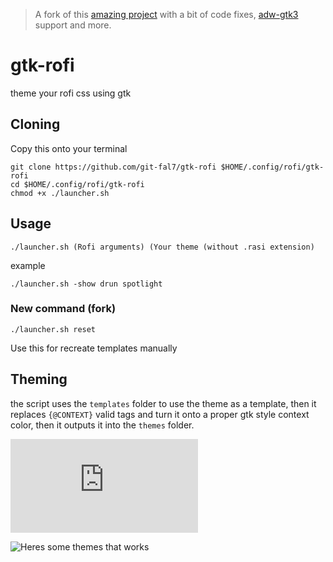 > A fork of this [amazing project](https://github.com/Git-Fal7/gtk-rofi/fork) with a bit of code fixes, [adw-gtk3](https://github.com/lassekongo83/adw-gtk3) support and more.

# gtk-rofi
theme your rofi css using gtk

## Cloning

Copy this onto your terminal

```
git clone https://github.com/git-fal7/gtk-rofi $HOME/.config/rofi/gtk-rofi
cd $HOME/.config/rofi/gtk-rofi
chmod +x ./launcher.sh
```

## Usage

```./launcher.sh (Rofi arguments) (Your theme (without .rasi extension)```

example

```./launcher.sh -show drun spotlight```

### New command (fork)
```./launcher.sh reset```

Use this for recreate templates manually

## Theming

the script uses the ``templates`` folder to use the theme as a template, then it replaces ``{@CONTEXT}`` valid tags and turn it onto a proper gtk style context color, then it outputs it into the ``themes`` folder.

![List of style context colors](https://github.com/Git-Fal7/gtk-rofi/blob/8fab89f8efd8df3b1360a8f0ac97ecd7eda1fe53/scripts/file_gtk_style.py#L31)

![Heres some themes that works](https://github.com/Git-Fal7/gtk-rofi/tree/main/templates)
